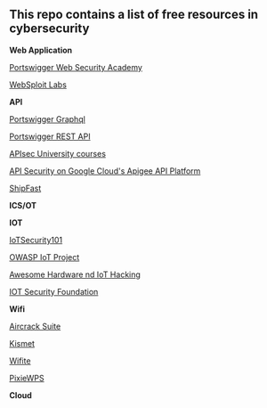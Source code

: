 ## This repo contains a list of free resources in cybersecurity


**Web Application** 

[Portswigger Web Security Academy](https://portswigger.net/web-security)

[WebSploit Labs](https://websploit.org/)


**API**

[Portswigger Graphql](https://portswigger.net/web-security/graphql)

[Portswigger REST API](https://portswigger.net/web-security/api-testing)

[APIsec University courses](https://www.apisecuniversity.com/#courses)

[API Security on Google Cloud's Apigee API Platform](https://www.cloudskillsboost.google/course_templates/255)

[ShipFast](https://github.com/approov/shipfast-api-protection)

**ICS/OT**

**IOT**

[IoTSecurity101](https://github.com/V33RU/IoTSecurity101)

[OWASP IoT Project](https://owasp.org/www-project-internet-of-things/)

[Awesome Hardware nd IoT Hacking](https://github.com/CyberSecurityUP/Awesome-Hardware-and-IoT-Hacking#readme)

[IOT Security Foundation](https://iotsecurityfoundation.org/)



**Wifi**

[Aircrack Suite](https://www.aircrack-ng.org/)

[Kismet](https://www.kismetwireless.net/docs/)

[Wifite](https://github.com/derv82/wifite)

[PixieWPS](https://github.com/wiire-a/pixiewps)

**Cloud**
